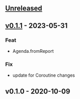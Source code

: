 <a name="unreleased"></a>
## [Unreleased]


<a name="v0.1.1"></a>
## [v0.1.1] - 2023-05-31
### Feat
- Agenda.fromReport

### Fix
- update for Coroutine changes


<a name="v0.1.0"></a>
## v0.1.0 - 2020-10-09

[Unreleased]: https://github.com/ohmrun/stx_proxy/compare/v0.1.1...HEAD
[v0.1.1]: https://github.com/ohmrun/stx_proxy/compare/v0.1.0...v0.1.1
